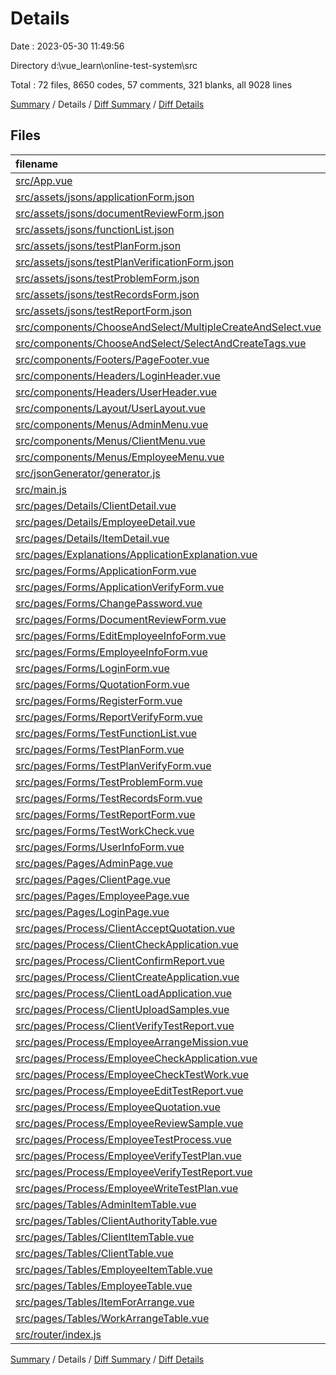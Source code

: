 # Details

Date : 2023-05-30 11:49:56

Directory d:\\vue_learn\\online-test-system\\src

Total : 72 files,  8650 codes, 57 comments, 321 blanks, all 9028 lines

[Summary](results.md) / Details / [Diff Summary](diff.md) / [Diff Details](diff-details.md)

## Files
| filename | language | code | comment | blank | total |
| :--- | :--- | ---: | ---: | ---: | ---: |
| [src/App.vue](/src/App.vue) | Vue | 20 | 0 | 5 | 25 |
| [src/assets/jsons/applicationForm.json](/src/assets/jsons/applicationForm.json) | JSON | 1 | 0 | 0 | 1 |
| [src/assets/jsons/documentReviewForm.json](/src/assets/jsons/documentReviewForm.json) | JSON | 1 | 0 | 0 | 1 |
| [src/assets/jsons/functionList.json](/src/assets/jsons/functionList.json) | JSON | 1 | 0 | 0 | 1 |
| [src/assets/jsons/testPlanForm.json](/src/assets/jsons/testPlanForm.json) | JSON | 1 | 0 | 0 | 1 |
| [src/assets/jsons/testPlanVerificationForm.json](/src/assets/jsons/testPlanVerificationForm.json) | JSON | 1 | 0 | 0 | 1 |
| [src/assets/jsons/testProblemForm.json](/src/assets/jsons/testProblemForm.json) | JSON | 1 | 0 | 0 | 1 |
| [src/assets/jsons/testRecordsForm.json](/src/assets/jsons/testRecordsForm.json) | JSON | 1 | 0 | 0 | 1 |
| [src/assets/jsons/testReportForm.json](/src/assets/jsons/testReportForm.json) | JSON | 1 | 0 | 0 | 1 |
| [src/components/ChooseAndSelect/MultipleCreateAndSelect.vue](/src/components/ChooseAndSelect/MultipleCreateAndSelect.vue) | Vue | 84 | 12 | 8 | 104 |
| [src/components/ChooseAndSelect/SelectAndCreateTags.vue](/src/components/ChooseAndSelect/SelectAndCreateTags.vue) | Vue | 86 | 11 | 9 | 106 |
| [src/components/Footers/PageFooter.vue](/src/components/Footers/PageFooter.vue) | Vue | 18 | 0 | 3 | 21 |
| [src/components/Headers/LoginHeader.vue](/src/components/Headers/LoginHeader.vue) | Vue | 23 | 0 | 3 | 26 |
| [src/components/Headers/UserHeader.vue](/src/components/Headers/UserHeader.vue) | Vue | 47 | 0 | 6 | 53 |
| [src/components/Layout/UserLayout.vue](/src/components/Layout/UserLayout.vue) | Vue | 61 | 0 | 8 | 69 |
| [src/components/Menus/AdminMenu.vue](/src/components/Menus/AdminMenu.vue) | Vue | 91 | 6 | 2 | 99 |
| [src/components/Menus/ClientMenu.vue](/src/components/Menus/ClientMenu.vue) | Vue | 68 | 6 | 2 | 76 |
| [src/components/Menus/EmployeeMenu.vue](/src/components/Menus/EmployeeMenu.vue) | Vue | 69 | 0 | 2 | 71 |
| [src/jsonGenerator/generator.js](/src/jsonGenerator/generator.js) | JavaScript | 676 | 0 | 11 | 687 |
| [src/main.js](/src/main.js) | JavaScript | 29 | 1 | 6 | 36 |
| [src/pages/Details/ClientDetail.vue](/src/pages/Details/ClientDetail.vue) | Vue | 148 | 0 | 14 | 162 |
| [src/pages/Details/EmployeeDetail.vue](/src/pages/Details/EmployeeDetail.vue) | Vue | 132 | 0 | 12 | 144 |
| [src/pages/Details/ItemDetail.vue](/src/pages/Details/ItemDetail.vue) | Vue | 389 | 1 | 8 | 398 |
| [src/pages/Explanations/ApplicationExplanation.vue](/src/pages/Explanations/ApplicationExplanation.vue) | Vue | 56 | 2 | 5 | 63 |
| [src/pages/Forms/ApplicationForm.vue](/src/pages/Forms/ApplicationForm.vue) | Vue | 725 | 0 | 11 | 736 |
| [src/pages/Forms/ApplicationVerifyForm.vue](/src/pages/Forms/ApplicationVerifyForm.vue) | Vue | 136 | 1 | 4 | 141 |
| [src/pages/Forms/ChangePassword.vue](/src/pages/Forms/ChangePassword.vue) | Vue | 51 | 0 | 2 | 53 |
| [src/pages/Forms/DocumentReviewForm.vue](/src/pages/Forms/DocumentReviewForm.vue) | Vue | 394 | 0 | 3 | 397 |
| [src/pages/Forms/EditEmployeeInfoForm.vue](/src/pages/Forms/EditEmployeeInfoForm.vue) | Vue | 89 | 0 | 6 | 95 |
| [src/pages/Forms/EmployeeInfoForm.vue](/src/pages/Forms/EmployeeInfoForm.vue) | Vue | 92 | 0 | 6 | 98 |
| [src/pages/Forms/LoginForm.vue](/src/pages/Forms/LoginForm.vue) | Vue | 115 | 4 | 4 | 123 |
| [src/pages/Forms/QuotationForm.vue](/src/pages/Forms/QuotationForm.vue) | Vue | 149 | 0 | 7 | 156 |
| [src/pages/Forms/RegisterForm.vue](/src/pages/Forms/RegisterForm.vue) | Vue | 115 | 5 | 5 | 125 |
| [src/pages/Forms/ReportVerifyForm.vue](/src/pages/Forms/ReportVerifyForm.vue) | Vue | 174 | 0 | 4 | 178 |
| [src/pages/Forms/TestFunctionList.vue](/src/pages/Forms/TestFunctionList.vue) | Vue | 234 | 0 | 15 | 249 |
| [src/pages/Forms/TestPlanForm.vue](/src/pages/Forms/TestPlanForm.vue) | Vue | 233 | 0 | 4 | 237 |
| [src/pages/Forms/TestPlanVerifyForm.vue](/src/pages/Forms/TestPlanVerifyForm.vue) | Vue | 161 | 0 | 4 | 165 |
| [src/pages/Forms/TestProblemForm.vue](/src/pages/Forms/TestProblemForm.vue) | Vue | 169 | 0 | 11 | 180 |
| [src/pages/Forms/TestRecordsForm.vue](/src/pages/Forms/TestRecordsForm.vue) | Vue | 176 | 0 | 12 | 188 |
| [src/pages/Forms/TestReportForm.vue](/src/pages/Forms/TestReportForm.vue) | Vue | 617 | 0 | 4 | 621 |
| [src/pages/Forms/TestWorkCheck.vue](/src/pages/Forms/TestWorkCheck.vue) | Vue | 319 | 0 | 16 | 335 |
| [src/pages/Forms/UserInfoForm.vue](/src/pages/Forms/UserInfoForm.vue) | Vue | 73 | 0 | 4 | 77 |
| [src/pages/Pages/AdminPage.vue](/src/pages/Pages/AdminPage.vue) | Vue | 20 | 0 | 3 | 23 |
| [src/pages/Pages/ClientPage.vue](/src/pages/Pages/ClientPage.vue) | Vue | 20 | 0 | 3 | 23 |
| [src/pages/Pages/EmployeePage.vue](/src/pages/Pages/EmployeePage.vue) | Vue | 20 | 0 | 3 | 23 |
| [src/pages/Pages/LoginPage.vue](/src/pages/Pages/LoginPage.vue) | Vue | 46 | 0 | 2 | 48 |
| [src/pages/Process/ClientAcceptQuotation.vue](/src/pages/Process/ClientAcceptQuotation.vue) | Vue | 38 | 0 | 2 | 40 |
| [src/pages/Process/ClientCheckApplication.vue](/src/pages/Process/ClientCheckApplication.vue) | Vue | 56 | 0 | 4 | 60 |
| [src/pages/Process/ClientConfirmReport.vue](/src/pages/Process/ClientConfirmReport.vue) | Vue | 53 | 0 | 5 | 58 |
| [src/pages/Process/ClientCreateApplication.vue](/src/pages/Process/ClientCreateApplication.vue) | Vue | 44 | 1 | 2 | 47 |
| [src/pages/Process/ClientLoadApplication.vue](/src/pages/Process/ClientLoadApplication.vue) | Vue | 49 | 0 | 4 | 53 |
| [src/pages/Process/ClientUploadSamples.vue](/src/pages/Process/ClientUploadSamples.vue) | Vue | 35 | 0 | 2 | 37 |
| [src/pages/Process/ClientVerifyTestReport.vue](/src/pages/Process/ClientVerifyTestReport.vue) | Vue | 34 | 0 | 4 | 38 |
| [src/pages/Process/EmployeeArrangeMission.vue](/src/pages/Process/EmployeeArrangeMission.vue) | Vue | 38 | 0 | 3 | 41 |
| [src/pages/Process/EmployeeCheckApplication.vue](/src/pages/Process/EmployeeCheckApplication.vue) | Vue | 77 | 0 | 3 | 80 |
| [src/pages/Process/EmployeeCheckTestWork.vue](/src/pages/Process/EmployeeCheckTestWork.vue) | Vue | 43 | 0 | 3 | 46 |
| [src/pages/Process/EmployeeEditTestReport.vue](/src/pages/Process/EmployeeEditTestReport.vue) | Vue | 41 | 0 | 3 | 44 |
| [src/pages/Process/EmployeeQuotation.vue](/src/pages/Process/EmployeeQuotation.vue) | Vue | 34 | 0 | 2 | 36 |
| [src/pages/Process/EmployeeReviewSample.vue](/src/pages/Process/EmployeeReviewSample.vue) | Vue | 46 | 0 | 4 | 50 |
| [src/pages/Process/EmployeeTestProcess.vue](/src/pages/Process/EmployeeTestProcess.vue) | Vue | 65 | 0 | 3 | 68 |
| [src/pages/Process/EmployeeVerifyTestPlan.vue](/src/pages/Process/EmployeeVerifyTestPlan.vue) | Vue | 53 | 0 | 3 | 56 |
| [src/pages/Process/EmployeeVerifyTestReport.vue](/src/pages/Process/EmployeeVerifyTestReport.vue) | Vue | 57 | 0 | 3 | 60 |
| [src/pages/Process/EmployeeWriteTestPlan.vue](/src/pages/Process/EmployeeWriteTestPlan.vue) | Vue | 41 | 0 | 3 | 44 |
| [src/pages/Tables/AdminItemTable.vue](/src/pages/Tables/AdminItemTable.vue) | Vue | 94 | 0 | 4 | 98 |
| [src/pages/Tables/ClientAuthorityTable.vue](/src/pages/Tables/ClientAuthorityTable.vue) | Vue | 57 | 0 | 2 | 59 |
| [src/pages/Tables/ClientItemTable.vue](/src/pages/Tables/ClientItemTable.vue) | Vue | 90 | 0 | 4 | 94 |
| [src/pages/Tables/ClientTable.vue](/src/pages/Tables/ClientTable.vue) | Vue | 85 | 0 | 2 | 87 |
| [src/pages/Tables/EmployeeItemTable.vue](/src/pages/Tables/EmployeeItemTable.vue) | Vue | 89 | 0 | 2 | 91 |
| [src/pages/Tables/EmployeeTable.vue](/src/pages/Tables/EmployeeTable.vue) | Vue | 92 | 0 | 2 | 94 |
| [src/pages/Tables/ItemForArrange.vue](/src/pages/Tables/ItemForArrange.vue) | Vue | 93 | 0 | 2 | 95 |
| [src/pages/Tables/WorkArrangeTable.vue](/src/pages/Tables/WorkArrangeTable.vue) | Vue | 155 | 7 | 4 | 166 |
| [src/router/index.js](/src/router/index.js) | JavaScript | 958 | 0 | 9 | 967 |

[Summary](results.md) / Details / [Diff Summary](diff.md) / [Diff Details](diff-details.md)